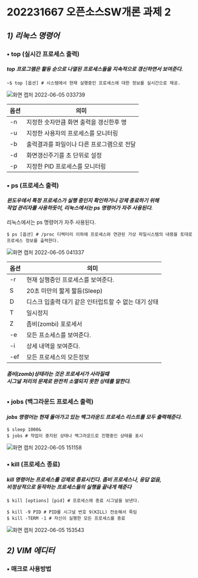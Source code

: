 # 202231667 오픈소스SW개론 과제 2

## *1) 리눅스 명령어*
### • top (실시간 프로세스 출력)

#### *top 프로그램은 활동 순으로 나열된 프로세스들을 지속적으로 갱신하면서 보여준다.*

```LINUX
~$ top [옵션] # 시스템에서 현재 실행중인 프로세스에 대한 정보를 실시간으로 제공.
```
![화면 캡처 2022-06-05 033739](https://user-images.githubusercontent.com/101923183/172021196-3c08fdf4-24e1-4749-b685-635c8465854a.png)

|옵션|의미|
|---|---|
|-n|지정한 숫자만큼 화면 출력을 갱신한후 명|
|-u|지정한 사용자의 프로세스를 모니터링|
|-b|출력결과를 파일이나 다른 프로그램으로 전달|
|-d|화면갱신주기를 초 단위로 설정|
|-p|지정한 PID 프로세스를 모니터링|

### •  ps (프로세스 출력)

#### *윈도우에서 특정 프로세스가 실행 중인지 확인하거나 강제 종료하기 위해 <br/> 작업 관리자를 사용하듯이,  리눅스에서는 ps 명령어가 자주 사용된다.*

리눅스에서는 ps 명령어가 자주 사용된다.

```LINUX
$ ps [옵션] # /proc 디렉터리 이하에 프로세스와 연관된 가상 파일시스템의 내용을 토대로 프로세스 정보를 출력한다.
```
![화면 캡처 2022-06-05 041337](https://user-images.githubusercontent.com/101923183/172022365-1bab35d5-5a48-4070-b99e-a0f459861270.png)

|옵션|의미|
|---|---|
|-r|현재 실행중인 프로세스를 보여준다.|
|S|20초 미만의 짧게 짧듬(Sleep)|
|D|디스크 입출력 대기 같은 인터럽트할 수 없는 대기 상태|
|T|일시정지|
|Z|좀비(zombi) 포로세서|
|-e|모든 프소세스를 보여준다.|
|-i|상세 내역을 보여준다.|
|-ef|모든 프로세스의 모든정보|
###### **좀비(zomb)상태라는 것은 프로세서가 사라질때 <br/> 시그널 처리의 문제로 완전히 소멸되지 못한 상태를 말한다.**

### •  jobs (백그라운드 프로세스 출력)

#### *jobs 명령어는 현재 돌아가고 있는 백그라운드 프로세스 리스트를 모두 출력해준다.*

```LINUX
$ sleep 1000&
$ jobs # 작업이 중지된 상태나 백그라운드로 진행중인 상태를 표시
```

![화면 캡처 2022-06-05 151158](https://user-images.githubusercontent.com/101923183/172038578-081c466c-6ed6-40a7-a0e1-3fa6907a44a8.png)

### •  kill (프로세스 종료)

#### *kill 명령어는 프로세스를 강제로 종료시킨다. 좀비 프로세스나, 응답 없음, <br/> 비정상적으로 동작하는 프로세스들의 실행을 끝내게 해준다*

```LINUX
$ kill [options] [pid] # 프로세스에 종료 시그널을 보낸다.
 
$ kill -9 PID # PID를 시그널 번호 9(KILL) 전송해서 죽임
$ kill -TERM -1 # 자신이 실행한 모든 프로세스를 종료
```

![화면 캡처 2022-06-05 153543](https://user-images.githubusercontent.com/101923183/172038623-486d19f0-0cc4-4203-b49e-a42f734ea007.png)

## *2) VIM 에디터*

### • 매크로 사용방법
